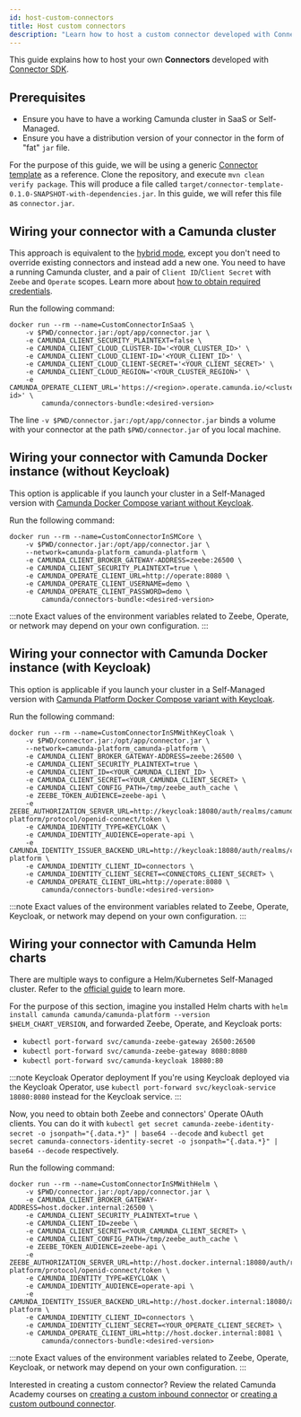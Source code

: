```yaml
---
id: host-custom-connectors
title: Host custom connectors
description: "Learn how to host a custom connector developed with Connector SDK."
---
```


This guide explains how to host your own **Connectors** developed with [Connector SDK](/components/connectors/custom-built-connectors/connector-sdk.md).

## Prerequisites

- Ensure you have to have a working Camunda cluster in SaaS or Self-Managed.
- Ensure you have a distribution version of your connector in the form of "fat" `jar` file.

For the purpose of this guide, we will be using a generic [Connector template](https://github.com/camunda/connector-template-outbound)
as a reference. Clone the repository, and execute `mvn clean verify package`.
This will produce a file called `target/connector-template-0.1.0-SNAPSHOT-with-dependencies.jar`. In this guide,
we will refer this file as `connector.jar`.

## Wiring your connector with a Camunda cluster

This approach is equivalent to the [hybrid mode](/components/connectors/use-connectors-in-hybrid-mode.md), except you don't need to override
existing connectors and instead add a new one. You need to have a running Camunda cluster, and a pair
of `Client ID`/`Client Secret` with `Zeebe` and `Operate` scopes.
Learn more about [how to obtain required credentials](/components/console/manage-clusters/manage-api-clients.md).

Run the following command:

```shell
docker run --rm --name=CustomConnectorInSaaS \
    -v $PWD/connector.jar:/opt/app/connector.jar \
    -e CAMUNDA_CLIENT_SECURITY_PLAINTEXT=false \
    -e CAMUNDA_CLIENT_CLOUD_CLUSTER-ID='<YOUR_CLUSTER_ID>' \
    -e CAMUNDA_CLIENT_CLOUD_CLIENT-ID='<YOUR_CLIENT_ID>' \
    -e CAMUNDA_CLIENT_CLOUD_CLIENT-SECRET='<YOUR_CLIENT_SECRET>' \
    -e CAMUNDA_CLIENT_CLOUD_REGION='<YOUR_CLUSTER_REGION>' \
    -e CAMUNDA_OPERATE_CLIENT_URL='https://<region>.operate.camunda.io/<cluster-id>' \
        camunda/connectors-bundle:<desired-version>
```

The line `-v $PWD/connector.jar:/opt/app/connector.jar` binds a volume with your connector at the path `$PWD/connector.jar`
of you local machine.

## Wiring your connector with Camunda Docker instance (without Keycloak)

This option is applicable if you launch your cluster in a Self-Managed version with
[Camunda Docker Compose variant without Keycloak](https://github.com/camunda/camunda-distributions/tree/main/docker-compose).

Run the following command:

```shell
docker run --rm --name=CustomConnectorInSMCore \
    -v $PWD/connector.jar:/opt/app/connector.jar \
    --network=camunda-platform_camunda-platform \
    -e CAMUNDA_CLIENT_BROKER_GATEWAY-ADDRESS=zeebe:26500 \
    -e CAMUNDA_CLIENT_SECURITY_PLAINTEXT=true \
    -e CAMUNDA_OPERATE_CLIENT_URL=http://operate:8080 \
    -e CAMUNDA_OPERATE_CLIENT_USERNAME=demo \
    -e CAMUNDA_OPERATE_CLIENT_PASSWORD=demo \
        camunda/connectors-bundle:<desired-version>
```

:::note
Exact values of the environment variables related to Zeebe, Operate, or network may depend on your own configuration.
:::

## Wiring your connector with Camunda Docker instance (with Keycloak)

This option is applicable if you launch your cluster in a Self-Managed version with
[Camunda Platform Docker Compose variant with Keycloak](https://github.com/camunda/camunda-distributions/tree/main/docker-compose).

Run the following command:

```shell
docker run --rm --name=CustomConnectorInSMWithKeyCloak \
    -v $PWD/connector.jar:/opt/app/connector.jar \
    --network=camunda-platform_camunda-platform \
    -e CAMUNDA_CLIENT_BROKER_GATEWAY-ADDRESS=zeebe:26500 \
    -e CAMUNDA_CLIENT_SECURITY_PLAINTEXT=true \
    -e CAMUNDA_CLIENT_ID=<YOUR_CAMUNDA_CLIENT_ID> \
    -e CAMUNDA_CLIENT_SECRET=<YOUR_CAMUNDA_CLIENT_SECRET> \
    -e CAMUNDA_CLIENT_CONFIG_PATH=/tmp/zeebe_auth_cache \
    -e ZEEBE_TOKEN_AUDIENCE=zeebe-api \
    -e ZEEBE_AUTHORIZATION_SERVER_URL=http://keycloak:18080/auth/realms/camunda-platform/protocol/openid-connect/token \
    -e CAMUNDA_IDENTITY_TYPE=KEYCLOAK \
    -e CAMUNDA_IDENTITY_AUDIENCE=operate-api \
    -e CAMUNDA_IDENTITY_ISSUER_BACKEND_URL=http://keycloak:18080/auth/realms/camunda-platform \
    -e CAMUNDA_IDENTITY_CLIENT_ID=connectors \
    -e CAMUNDA_IDENTITY_CLIENT_SECRET=<CONNECTORS_CLIENT_SECRET> \
    -e CAMUNDA_OPERATE_CLIENT_URL=http://operate:8080 \
        camunda/connectors-bundle:<desired-version>
```

:::note
Exact values of the environment variables related to Zeebe, Operate, Keycloak, or network may depend on
your own configuration.
:::

## Wiring your connector with Camunda Helm charts

There are multiple ways to configure a Helm/Kubernetes Self-Managed cluster.
Refer to the [official guide](/self-managed/setup/overview.md) to learn more.

For the purpose of this section, imagine you installed Helm charts with `helm install camunda camunda/camunda-platform --version $HELM_CHART_VERSION`,
and forwarded Zeebe, Operate, and Keycloak ports:

- `kubectl port-forward svc/camunda-zeebe-gateway 26500:26500`
- `kubectl port-forward svc/camunda-zeebe-gateway 8080:8080`
- `kubectl port-forward svc/camunda-keycloak 18080:80`

:::note Keycloak Operator deployment
If you're using Keycloak deployed via the Keycloak Operator, use `kubectl port-forward svc/keycloak-service 18080:8080` instead for the Keycloak service.
:::

Now, you need to obtain both Zeebe and connectors' Operate OAuth clients. You can do it with `kubectl get secret camunda-zeebe-identity-secret -o jsonpath="{.data.*}" | base64 --decode`
and `kubectl get secret camunda-connectors-identity-secret -o jsonpath="{.data.*}" | base64 --decode` respectively.

Run the following command:

```shell
docker run --rm --name=CustomConnectorInSMWithHelm \
    -v $PWD/connector.jar:/opt/app/connector.jar \
    -e CAMUNDA_CLIENT_BROKER_GATEWAY-ADDRESS=host.docker.internal:26500 \
    -e CAMUNDA_CLIENT_SECURITY_PLAINTEXT=true \
    -e CAMUNDA_CLIENT_ID=zeebe \
    -e CAMUNDA_CLIENT_SECRET=<YOUR_CAMUNDA_CLIENT_SECRET> \
    -e CAMUNDA_CLIENT_CONFIG_PATH=/tmp/zeebe_auth_cache \
    -e ZEEBE_TOKEN_AUDIENCE=zeebe-api \
    -e ZEEBE_AUTHORIZATION_SERVER_URL=http://host.docker.internal:18080/auth/realms/camunda-platform/protocol/openid-connect/token \
    -e CAMUNDA_IDENTITY_TYPE=KEYCLOAK \
    -e CAMUNDA_IDENTITY_AUDIENCE=operate-api \
    -e CAMUNDA_IDENTITY_ISSUER_BACKEND_URL=http://host.docker.internal:18080/auth/realms/camunda-platform \
    -e CAMUNDA_IDENTITY_CLIENT_ID=connectors \
    -e CAMUNDA_IDENTITY_CLIENT_SECRET=<YOUR_OPERATE_CLIENT_SECRET> \
    -e CAMUNDA_OPERATE_CLIENT_URL=http://host.docker.internal:8081 \
        camunda/connectors-bundle:<desired-version>
```

:::note
Exact values of the environment variables related to Zeebe, Operate, Keycloak, or network may depend on
your own configuration.
:::

Interested in creating a custom connector? Review the related Camunda Academy courses on [creating a custom inbound connector](https://academy.camunda.com/c8-custom-inbound-connectors) or [creating a custom outbound connector](https://academy.camunda.com/c8-custom-outbound-connectors).
